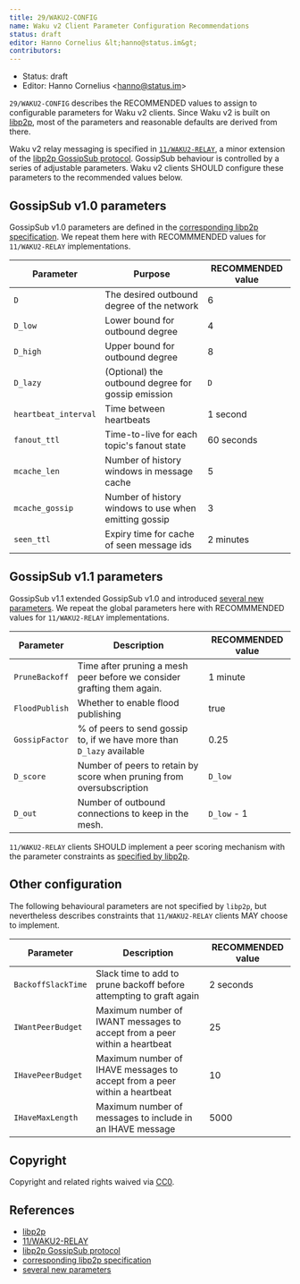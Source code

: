 ```yaml
---
title: 29/WAKU2-CONFIG
name: Waku v2 Client Parameter Configuration Recommendations
status: draft
editor: Hanno Cornelius &lt;hanno@status.im&gt;
contributors:
---
```

- Status: draft
- Editor: Hanno Cornelius &lt;hanno@status.im&gt;

`29/WAKU2-CONFIG` describes the RECOMMENDED values to assign to configurable parameters for Waku v2 clients.
Since Waku v2 is built on [libp2p](https://github.com/libp2p/specs),
most of the parameters and reasonable defaults are derived from there.

Waku v2 relay messaging is specified in [`11/WAKU2-RELAY`](../../standards/core/11/relay),
a minor extension of the [libp2p GossipSub protocol](https://github.com/libp2p/specs/blob/master/pubsub/gossipsub/README).
GossipSub behaviour is controlled by a series of adjustable parameters.
Waku v2 clients SHOULD configure these parameters to the recommended values below.

## GossipSub v1.0 parameters

GossipSub v1.0 parameters are defined in the [corresponding libp2p specification](https://github.com/libp2p/specs/blob/master/pubsub/gossipsub/gossipsub-v1.0##parameters).
We repeat them here with RECOMMMENDED values for `11/WAKU2-RELAY` implementations.

| Parameter            | Purpose                                               | RECOMMENDED value |
|----------------------|-------------------------------------------------------|-------------------|
| `D`                  | The desired outbound degree of the network            | 6                 |
| `D_low`              | Lower bound for outbound degree                       | 4                 |
| `D_high`             | Upper bound for outbound degree                       | 8                |
| `D_lazy`             | (Optional) the outbound degree for gossip emission    | `D`               |
| `heartbeat_interval` | Time between heartbeats                               | 1 second          |
| `fanout_ttl`         | Time-to-live for each topic's fanout state            | 60 seconds        |
| `mcache_len`         | Number of history windows in message cache            | 5                 |
| `mcache_gossip`      | Number of history windows to use when emitting gossip | 3                 |
| `seen_ttl`           | Expiry time for cache of seen message ids             | 2 minutes         |

## GossipSub v1.1 parameters

GossipSub v1.1 extended GossipSub v1.0 and introduced [several new parameters](https://github.com/libp2p/specs/blob/master/pubsub/gossipsub/gossipsub-v1.1##overview-of-new-parameters).
We repeat the global parameters here with RECOMMMENDED values for `11/WAKU2-RELAY` implementations.

| Parameter      | Description                                                            | RECOMMENDED value |
|----------------|------------------------------------------------------------------------|-------------------|
| `PruneBackoff` | Time after pruning a mesh peer before we consider grafting them again. | 1 minute          |
| `FloodPublish` | Whether to enable flood publishing                                     | true              |
| `GossipFactor` | % of peers to send gossip to, if we have more than `D_lazy` available  | 0.25              |
| `D_score`      | Number of peers to retain by score when pruning from oversubscription  | `D_low`           |
| `D_out`        | Number of outbound connections to keep in the mesh.                    | `D_low` - 1       |

`11/WAKU2-RELAY` clients SHOULD implement a peer scoring mechanism with the parameter constraints as [specified by libp2p](https://github.com/libp2p/specs/blob/master/pubsub/gossipsub/gossipsub-v1.1##overview-of-new-parameters).

## Other configuration

The following behavioural parameters are not specified by `libp2p`,
but nevertheless describes constraints that `11/WAKU2-RELAY` clients MAY choose to implement.

| Parameter          | Description                                                               | RECOMMENDED value |
|--------------------|---------------------------------------------------------------------------|-------------------|
| `BackoffSlackTime` | Slack time to add to prune backoff before attempting to graft again       | 2 seconds         |
| `IWantPeerBudget`  | Maximum number of IWANT messages to accept from a peer within a heartbeat | 25                |
| `IHavePeerBudget`  | Maximum number of IHAVE messages to accept from a peer within a heartbeat | 10                |
| `IHaveMaxLength`   | Maximum number of messages to include in an IHAVE message                 | 5000              |

## Copyright

Copyright and related rights waived via
[CC0](https://creativecommons.org/publicdomain/zero/1.0/).

## References

- [libp2p](https://github.com/libp2p/specs)
- [11/WAKU2-RELAY](../../standards/core/11/relay)
- [libp2p GossipSub protocol](https://github.com/libp2p/specs/blob/master/pubsub/gossipsub/README)
- [corresponding libp2p specification](https://github.com/libp2p/specs/blob/master/pubsub/gossipsub/gossipsub-v1.0##parameters)
- [several new parameters](https://github.com/libp2p/specs/blob/master/pubsub/gossipsub/gossipsub-v1.1##overview-of-new-parameters)
